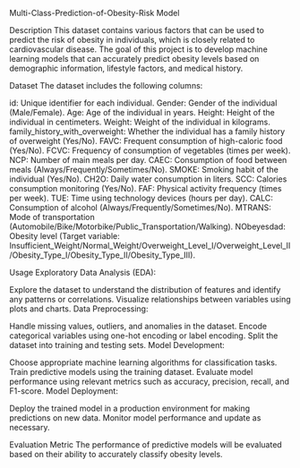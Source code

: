 Multi-Class-Prediction-of-Obesity-Risk Model

Description
This dataset contains various factors that can be used to predict the risk of obesity in individuals, which is closely related to cardiovascular disease. 
The goal of this project is to develop machine learning models that can accurately predict obesity levels based on demographic information, lifestyle factors, and medical history.

Dataset
The dataset includes the following columns:

id: Unique identifier for each individual.
Gender: Gender of the individual (Male/Female).
Age: Age of the individual in years.
Height: Height of the individual in centimeters.
Weight: Weight of the individual in kilograms.
family_history_with_overweight: Whether the individual has a family history of overweight (Yes/No).
FAVC: Frequent consumption of high-caloric food (Yes/No).
FCVC: Frequency of consumption of vegetables (times per week).
NCP: Number of main meals per day.
CAEC: Consumption of food between meals (Always/Frequently/Sometimes/No).
SMOKE: Smoking habit of the individual (Yes/No).
CH2O: Daily water consumption in liters.
SCC: Calories consumption monitoring (Yes/No).
FAF: Physical activity frequency (times per week).
TUE: Time using technology devices (hours per day).
CALC: Consumption of alcohol (Always/Frequently/Sometimes/No).
MTRANS: Mode of transportation (Automobile/Bike/Motorbike/Public_Transportation/Walking).
NObeyesdad: Obesity level (Target variable: Insufficient_Weight/Normal_Weight/Overweight_Level_I/Overweight_Level_II/Obesity_Type_I/Obesity_Type_II/Obesity_Type_III).

Usage
Exploratory Data Analysis (EDA):

Explore the dataset to understand the distribution of features and identify any patterns or correlations.
Visualize relationships between variables using plots and charts.
Data Preprocessing:

Handle missing values, outliers, and anomalies in the dataset.
Encode categorical variables using one-hot encoding or label encoding.
Split the dataset into training and testing sets.
Model Development:

Choose appropriate machine learning algorithms for classification tasks.
Train predictive models using the training dataset.
Evaluate model performance using relevant metrics such as accuracy, precision, recall, and F1-score.
Model Deployment:

Deploy the trained model in a production environment for making predictions on new data.
Monitor model performance and update as necessary.

Evaluation Metric
The performance of predictive models will be evaluated based on their ability to accurately classify obesity levels.
